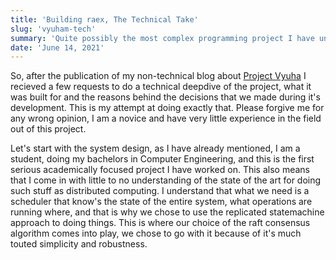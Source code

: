 ```yaml
---
title: 'Building raex, The Technical Take'
slug: 'vyuham-tech'
summary: 'Quite possibly the most complex programming project I have undertaken...'
date: 'June 14, 2021'
---
```

So, after the publication of my non-technical blog about [Project Vyuha](https://github.com/vyuham) I recieved a few requests to do a technical deepdive of the project, what it was built for and the reasons behind the decisions that we made during it's development. This is my attempt at doing exactly that. Please forgive me for any wrong opinion, I am a novice and have very little experience in the field out of this project.

Let's start with the system design, as I have already mentioned, I am a student, doing my bachelors in Computer Engineering, and this is the first serious academically focused project I have worked on. This also means that I come in with little to no understanding of the state of the art for doing such stuff as distributed computing. I understand that what we need is a scheduler that know's the state of the entire system, what operations are running where, and that is why we chose to use the replicated statemachine approach to doing things. This is where our choice of the raft consensus algorithm comes into play, we chose to go with it because of it's much touted simplicity and robustness.

